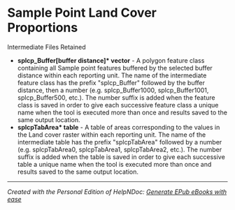 # Sample Point Land Cover Proportions

Intermediate Files Retained

* **splcp\_Buffer\[buffer distance\]\* vector** - A polygon feature class containing all Sample point features buffered by the selected buffer distance within each reporting unit. The name of the intermediate feature class has the prefix "splcp\_Buffer" followed by the buffer distance, then a number (e.g. splcp\_Buffer1000, splcp\_Buffer1001, splcp\_Buffer500, etc.). The number suffix is added when the feature class is saved in order to give each successive feature class a unique name when the tool is executed more than once and results saved to the same output location.
* **splcpTabArea\* table** - A table of areas corresponding to the values in the Land cover raster within each reporting unit. The name of the intermediate table has the prefix "splcpTabArea" followed by a number (e.g. splcpTabArea0, splcpTabArea1, splcpTabArea2, etc.). The number suffix is added when the table is saved in order to give each successive table a unique name when the tool is executed more than once and results saved to the same output location.

***
_Created with the Personal Edition of HelpNDoc: [Generate EPub eBooks with ease](<https://www.helpndoc.com/create-epub-ebooks>)_
